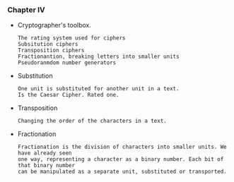 ### Chapter IV

- Cryptographer's toolbox.

      The rating system used for ciphers
      Subsitution ciphers
      Transposition ciphers
      Fractionantion, breaking letters into smaller units
      Pseudoranmdom number generators

- Substitution

      One unit is substituted for another unit in a text.
      Is the Caesar Cipher. Rated one.

- Transposition

      Changing the order of the characters in a text.

- Fractionation

      Fractionation is the division of characters into smaller units. We have already seen
      one way, representing a character as a binary number. Each bit of that binary number
      can be manipulated as a separate unit, substituted or transported.


